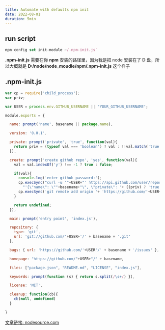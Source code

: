```yaml
---
title: Automate with defaults npm init
date: 2022-08-01
duration: 5min
---
```


## run script

```js
npm config set init-module ~/.npm-init.js`
```

**.npm-init.js** 需要在你 **npm** 安装的路径里，因为我是把 node 安装在了 D 盘，所以大概就是 **D:/node/node_moudle/npm/.npm-init.js** 这个样子

## .npm-init.js

```js
var cp = require('child_process');
var priv;

var USER = process.env.GITHUB_USERNAME || 'YOUR_GITHUB_USERNAME';

module.exports = {

  name: prompt('name', basename || package.name),

  version: '0.0.1',

  private: prompt('private', 'true', function(val){
    return priv = (typeof val === 'boolean') ? val : !!val.match('true')
  }),

  create: prompt('create github repo', 'yes', function(val){
    val = val.indexOf('y') !== -1 ? true : false;

    if(val){
      console.log('enter github password:');
      cp.execSync("curl -u '"+USER+"' https://api.github.com/user/repos -d " +
        "'{\"name\": \""+basename+"\", \"private\": "+ ((priv) ? 'true' : 'false')  +"}' ");
      cp.execSync('git remote add origin '+ 'https://github.com/'+USER+'/' + basename + '.git');
    }

    return undefined;
  }),

  main: prompt('entry point', 'index.js'),

  repository: {
    type: 'git',
    url: 'git://github.com/'+USER+'/' + basename + '.git' 
  },

  bugs: { url: 'https://github.com/'+USER'/' + basename + '/issues' },

  homepage: "https://github.com/"+USER+"/" + basename,

  files: ["package.json", "README.md", "LICENSE", "index.js"],

  keywords: prompt(function (s) { return s.split(/\s+/) }),

  license: 'MIT',

  cleanup: function(cb){
    cb(null, undefined)
  }

}
```

[文章链接: nodesource.com ](https://nodesource.com/blog/eleven-npm-tricks-that-will-knock-your-wombat-socks-off/)
